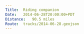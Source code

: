 ```yaml
---
Title:	Riding companion
Date:	2014-06-28T20:00:00+PDT
Distance:	90.5 miles
Route:	tracks/2014-06-28.geojson
---
```


